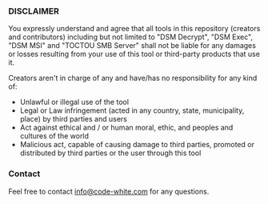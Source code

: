 ### DISCLAIMER

You expressly understand and agree that all tools in this repository (creators and contributors) including but not limited to "DSM Decrypt", "DSM Exec", "DSM MSI" and "TOCTOU SMB Server" shall not be liable for any damages or losses resulting from your use of this tool or third-party products that use it.

Creators aren't in charge of any and have/has no responsibility for any kind of:

* Unlawful or illegal use of the tool
* Legal or Law infringement (acted in any country, state, municipality, place) by third parties and users
* Act against ethical and / or human moral, ethic, and peoples and cultures of the world
* Malicious act, capable of causing damage to third parties, promoted or distributed by third parties or the user through this tool

### Contact

Feel free to contact info@code-white.com for any questions.
